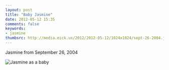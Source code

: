 ```yaml
---
layout: post
title: "Baby Jasmine"
date: 2012-05-12 15:35
comments: false
keywords: 
- jasmine
thumbsrc: http://media.eick.us/2012/2012-05-12/1024x1024/sept-26-2004.jpg
---
```

Jasmine from September 26, 2004



![Jasmine as a baby](http://media.eick.us/media/photographs/2012/2012-05-12/sept-26-2004.jpg)

